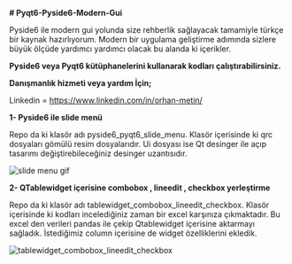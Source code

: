 
**# Pyqt6-Pyside6-Modern-Gui** 

Pyside6 ile modern gui yolunda size rehberlik sağlayacak tamamiyle türkçe bir kaynak hazırlıyorum. Modern bir uygulama geliştirme adımında sizlere büyük ölçüde yardımcı
yardımcı olacak bu alanda ki içerikler.

**Pyside6 veya Pyqt6 kütüphanelerini kullanarak kodları çalıştırabilirsiniz.** 

**Danışmanlık hizmeti veya yardım İçin;**

Linkedin = https://www.linkedin.com/in/orhan-metin/



**1- Pyside6 ile slide menü**


Repo da ki klasör adı pyside6_pyqt6_slide_menu.
Klasör içerisinde ki qrc dosyaları gömülü resim dosyalarıdır. Ui dosyası ise Qt desinger ile açıp tasarımı değiştirebileceğiniz desinger uzantısıdır.


![slide menu gif](https://github.com/orhanmetinnn/Pyqt6-Pyside6-Modern-Gui/blob/main/image/slide_menu_gif.gif)




**2- QTablewidget içerisine combobox , lineedit , checkbox yerleştirme**


Repo da ki klasör adı tablewidget_combobox_lineedit_checkbox.
Klasör içerisinde ki kodları incelediğiniz zaman bir excel karşınıza çıkmaktadır. Bu excel den verileri pandas ile çekip Qtablewidget içerisine aktarmayı sağladık.
İstediğimiz column içerisine de widget özelliklerini ekledik.


![tablewidget_combobox_lineedit_checkbox](https://github.com/orhanmetinnn/Pyqt6-Pyside6-Modern-Gui/blob/main/image/table.PNG)
